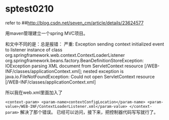 # sptest0210
refer to
##http://blog.csdn.net/seven_cm/article/details/23624577

用maven管理建立一个spring MVC项目。

和文中不同的是：总是报错：
严重: Exception sending context initialized event to listener instance of class org.springframework.web.context.ContextLoaderListener
org.springframework.beans.factory.BeanDefinitionStoreException: IOException parsing XML document from ServletContext resource [/WEB-INF/classes/applicationContext.xml]; nested exception is java.io.FileNotFoundException: Could not open ServletContext resource [/WEB-INF/classes/applicationContext.xml]

所以我在web.xml里面加入了

`
 <context-param>
    <param-name>contextConfigLocation</param-name>
    <param-value>/WEB-INF/ContextLoaderListener.xml</param-value>
 </context-param>
`
解决了那个错误。
已经可以访问，接下来，把控制器代码写写就行了。
